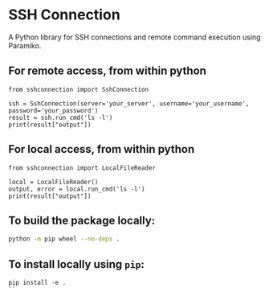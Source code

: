 # SSH Connection

A Python library for SSH connections and remote command execution using Paramiko.

## For remote access, from within python
```
from sshconnection import SshConnection

ssh = SshConnection(server='your_server', username='your_username', password='your_password')
result = ssh.run_cmd('ls -l')
print(result["output"])
```

## For local access, from within python
```
from sshconnection import LocalFileReader

local = LocalFileReader()
output, error = local.run_cmd('ls -l')
print(result["output"])
```
## To build the package locally:

```bash
python -m pip wheel --no-deps .
```

## To install locally using `pip`:
```
pip install -e .
``
